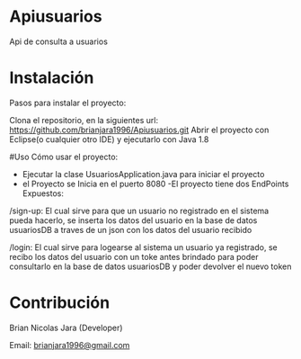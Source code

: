 # Apiusuarios
Api de consulta a usuarios 

# Instalación
Pasos para instalar el proyecto:

Clona el repositorio, en la siguientes url: https://github.com/brianjara1996/Apiusuarios.git
Abrir el proyecto con Eclipse(o cualquier otro IDE) y ejecutarlo con Java 1.8  


#Uso
Cómo usar el proyecto:

- Ejecutar la clase UsuariosApplication.java para iniciar el proyecto
- el Proyecto se Inicia en el puerto 8080
-El proyecto tiene dos EndPoints Expuestos:

/sign-up: El cual sirve para que un usuario no registrado en el sistema pueda hacerlo, se inserta los datos del usuario en la base de datos usuariosDB a traves de un json con los datos del usuario recibido

/login: El cual sirve para logearse al sistema un usuario ya registrado, se recibo los datos del usuario con un toke antes brindado para poder consultarlo en la base de datos usuariosDB y poder devolver el nuevo token


# Contribución

Brian Nicolas Jara (Developer)

Email: brianjara1996@gmail.com
 





